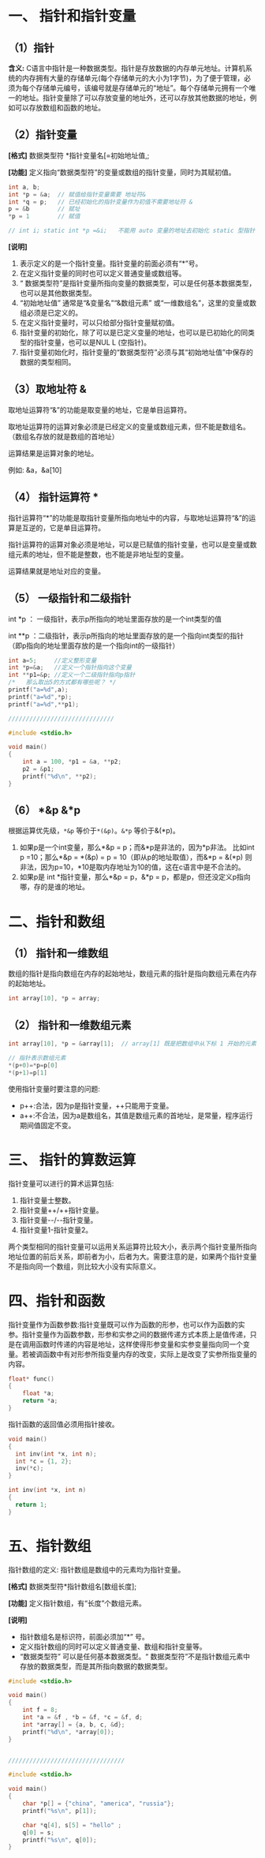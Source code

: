 # 一、 指针和指针变量

## （1）指针

**含义:**  C语言中指针是一种数据类型。指针是存放数据的内存单元地址。计算机系统的内存拥有大量的存储单元(每个存储单元的大小为1字节)，为了便于管理，必须为每个存储单元编号，该编号就是存储单元的“地址”。每个存储单元拥有一个唯一的地址。指针变量除了可以存放变量的地址外，还可以存放其他数据的地址，例如可以存放数组和函数的地址。

## （2）指针变量

**[格式]**  数据类型符 *指针变量名[=初始地址值,;

**[功能]**  定义指向“数据类型符”的变量或数组的指针变量，同时为其赋初值。

```c
int a, b;
int *p = &a;  // 赋值给指针变量需要 地址符&
int *q = p;   // 已经初始化的指针变量作为初值不需要地址符 &
p = &b        // 赋址
*p = 1        // 赋值

// int i; static int *p =&i;   不能用 auto 变量的地址去初始化 static 型指针
```

**[说明]**

1. 表示定义的是一个指针变量。指针变量的前面必须有“*”号。
2. 在定义指针变量的同时也可以定义普通变量或数组等。
3. “ 数据类型符”是指针变量所指向变量的数据类型，可以是任何基本数据类型，也可以是其他数据类型。
4. “初始地址值” 通常是“&变量名”“&数组元素” 或“一维数组名”，这里的变量或数组必须是已定义的。
5. 在定义指针变量时，可以只给部分指针变量赋初值。
6. 指针变量的初始化，除了可以是已定义变量的地址，也可以是已初始化的同类型的指针变量，也可以是NUL L (空指针)。
7. 指针变量初始化时，指针变量的“数据类型符”必须与其“初始地址值”中保存的数据的类型相同。

## （3）取地址符 &


取地址运算符“&”的功能是取变量的地址，它是单目运算符。

取地址运算符的运算对象必须是已经定义的变量或数组元素，但不能是数组名。（数组名存放的就是数组的首地址）

运算结果是运算对象的地址。

例如: &a，&a[10]

## （4） 指针运算符 *

指针运算符“*”的功能是取指针变量所指向地址中的内容，与取地址运算符“&”的运算是互逆的，它是单目运算符。

指针运算符的运算对象必须是地址，可以是已赋值的指针变量，也可以是变量或数组元素的地址，但不能是整数，也不能是非地址型的变量。

运算结果就是地址对应的变量。

## （5） 一级指针和二级指针

int *p ：  一级指针，表示p所指向的地址里面存放的是一个int类型的值

int **p ：二级指针，表示p所指向的地址里面存放的是一个指向int类型的指针（即p指向的地址里面存放的是一个指向int的一级指针）

```c
int a=5;     //定义整形变量
int *p=&a;   //定义一个指针指向这个变量
int **p1=&p; //定义一个二级指针指向p指针
/*   那么取出5的方式都有哪些呢？ */
printf("a=%d",a);
printf("a=%d",*p);
printf("a=%d",**p1);

//////////////////////////////

#include <stdio.h>

void main()
{
    int a = 100, *p1 = &a, **p2;
    p2 = &p1;
    printf("%d\n", **p2);
}
```

## （6） \*&p  &\*p

根据运算优先级，`*&p` 等价于`*(&p)`。`&*p` 等价于&(*p)。

1. 如果p是一个int变量，那么\*&p = p；而&\*p是非法的，因为\*p非法。 比如int p =10；那么*&p = \*(&p) = p = 10（即从p的地址取值），而&\*p = &(\*p) 则非法，因为p=10，\*10是取内存地址为10的值，这在c语言中是不合法的。
2. 如果p是 int *指针变量，那么\*&p = p，&\*p = p，都是p，但还没定义p指向哪，存的是谁的地址。



# 二、指针和数组

## （1） 指针和一维数组

数组的指针是指向数组在内存的起始地址，数组元素的指针是指向数组元素在内存的起始地址。

```c
int array[10], *p = array;
```

## （2） 指针和一维数组元素

```c
int array[10], *p = &array[1];  // array[1] 既是把数组中从下标 1 开始的元素都赋值给 p ， p 既是数组。

// 指针表示数组元素
*(p+0)=*p=p[0]
*(p+1)=p[1]
```

使用指针变量时要注意的问题:

- p++:合法，因为p是指针变量，++只能用于变量。
- a++:不合法，因为a是数组名，其值是数组元素的首地址，是常量，程序运行期间值固定不变。

# 三、 指针的算数运算

指针变量可以进行的算术运算包括:

1. 指针变量士整数。
2. 指针变量++/++指针变量。
3. 指针变量--/--指针变量。
4. 指针变量1-指针变量2。

两个类型相同的指针变量可以运用关系运算符比较大小，表示两个指针变量所指向地址位置的前后关系，即前者为小，后者为大。需要注意的是，如果两个指针变量不是指向同一个数组，则比较大小没有实际意义。



# 四、指针和函数

指针变量作为函数参数:指针变量既可以作为函数的形参，也可以作为函数的实参。指针变量作为函数参数，形参和实参之间的数据传递方式本质上是值传递，只是在调用函数时传递的内容是地址，这样使得形参变量和实参变量指向同一个变量。若被调函数中有对形参所指变量内存的改变，实际上是改变了实参所指变量的内容。

```c
float* func()
{
	float *a;
	return *a;
}
```

指针函数的返回值必须用指针接收。



```c
void main()
{
  int inv(int *x, int n);
  int *c = {1, 2};
  inv(*c);
}

int inv(int *x, int n)
{
  return 1;
}
```



# 五、指针数组

指针数组的定义:  指针数组是数组中的元素均为指针变量。

**[格式]**  数据类型符*指针数组名[数组长度];

**[功能]**  定义指针数组，有“长度”个数组元素。

**[说明]**

- 指针数组名是标识符，前面必须加“*” 号。
- 定义指针数组的同时可以定义普通变量、数组和指针变量等。
- “数据类型符” 可以是任何基本数据类型。“ 数据类型符”不是指针数组元素中存放的数据类型，而是其所指向数据的数据类型。

```c
#include <stdio.h>

void main()
{   
    int f = 8;
    int *a = &f , *b = &f, *c = &f, d;
    int *array[] = {a, b, c, &d};
    printf("%d\n", *array[0]);
}


/////////////////////////////////

#include <stdio.h>

void main()
{   
    char *p[] = {"china", "america", "russia"};
    printf("%s\n", p[1]);

    char *q[4], s[5] = "hello" ;
    q[0] = s;
    printf("%s\n", q[0]);
}
```





